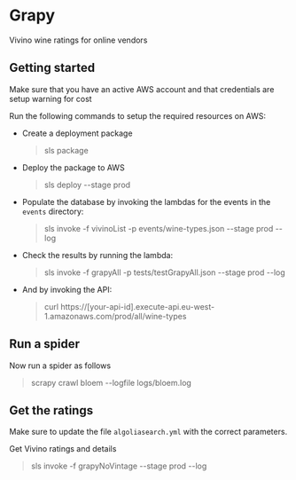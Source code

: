 # Grapy

Vivino wine ratings for online vendors


## Getting started

Make sure that you have an active AWS account and that credentials are setup
warning for cost

Run the following commands to setup the required resources on AWS:

* Create a deployment package
    > sls package

* Deploy the package to AWS
    > sls deploy --stage prod

* Populate the database by invoking the lambdas for the events in the `events` directory: 
    > sls invoke -f vivinoList -p events/wine-types.json --stage prod --log

* Check the results by running the lambda:
    > sls invoke -f grapyAll -p tests/testGrapyAll.json --stage prod --log

* And by invoking the API:
    > curl https://[your-api-id].execute-api.eu-west-1.amazonaws.com/prod/all/wine-types


## Run a spider

Now run a spider as follows

> scrapy crawl bloem --logfile logs/bloem.log


## Get the ratings

Make sure to update the file `algoliasearch.yml` with the correct parameters.

Get Vivino ratings and details

> sls invoke -f grapyNoVintage --stage prod --log
